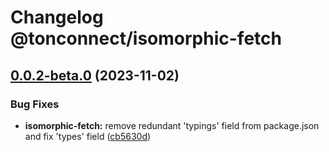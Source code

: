 # Changelog @tonconnect/isomorphic-fetch 

## [0.0.2-beta.0](https://github.com/ton-connect/sdk/compare/isomorphic-fetch-0.0.1...isomorphic-fetch-0.0.2-beta.0) (2023-11-02)


### Bug Fixes

* **isomorphic-fetch:** remove redundant 'typings' field from package.json and fix 'types' field ([cb5630d](https://github.com/ton-connect/sdk/commit/cb5630d1154628f7509fb9f89aab15a296c95310))
